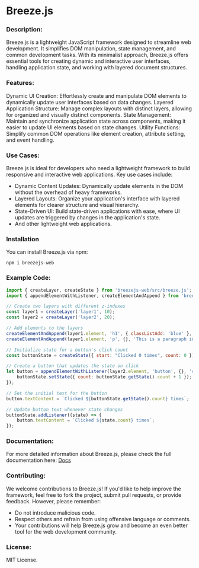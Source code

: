 # Breeze.js
### Description:
Breeze.js is a lightweight JavaScript framework designed to streamline web development. It simplifies DOM manipulation, state management, and common development tasks. With its minimalist approach, Breeze.js offers essential tools for creating dynamic and interactive user interfaces, handling application state, and working with layered document structures.

### Features:
Dynamic UI Creation: Effortlessly create and manipulate DOM elements to dynamically update user interfaces based on data changes.
Layered Application Structure: Manage complex layouts with distinct layers, allowing for organized and visually distinct components.
State Management: Maintain and synchronize application state across components, making it easier to update UI elements based on state changes.
Utility Functions: Simplify common DOM operations like element creation, attribute setting, and event handling.

### Use Cases:
Breeze.js is ideal for developers who need a lightweight framework to build responsive and interactive web applications. Key use cases include:

- Dynamic Content Updates: Dynamically update elements in the DOM without the overhead of heavy frameworks.
- Layered Layouts: Organize your application's interface with layered elements for clearer structure and visual hierarchy.
- State-Driven UI: Build state-driven applications with ease, where UI updates are triggered by changes in the application's state.
- And other lightweight web applications.

### Installation
You can install Breeze.js via npm:

```shell
npm i breezejs-web
```

### Example Code:
```javascript
import { createLayer, createState } from 'breezejs-web/src/breeze.js';
import { appendElementWithListener, createElementAndAppend } from 'breezejs-web/src/helpers.js';

// Create two layers with different z-indexes
const layer1 = createLayer('layer1', 10);
const layer2 = createLayer('layer2', 20);

// Add elements to the layers
createElementAndAppend(layer1.element, 'h1', { classListAdd: 'blue' }, 'Hello World in Layer');
createElementAndAppend(layer1.element, 'p', {}, 'This is a paragraph in layer 1.');

// Initialize state for a button's click count
const buttonState = createState({ start: "Clicked 0 times", count: 0 });

// Create a button that updates the state on click
let button = appendElementWithListener(layer2.element, 'button', {}, 'click', () => {
    buttonState.setState({ count: buttonState.getState().count + 1 });
});

// Set the initial text for the button
button.textContent = `Clicked ${buttonState.getState().count} times`;

// Update button text whenever state changes
buttonState.addListener((state) => {
    button.textContent = `Clicked ${state.count} times`;
});
```

### Documentation:
For more detailed information about Breeze.js, please check the full documentation here:
[Docs](https://github.com/aidngonz/Breeze.js/blob/main/Documentation.md)

### Contributing:
We welcome contributions to Breeze.js! If you'd like to help improve the framework, feel free to fork the project, submit pull requests, or provide feedback. However, please remember:

- Do not introduce malicious code.
- Respect others and refrain from using offensive language or comments.
- Your contributions will help Breeze.js grow and become an even better tool for the web development community.

### License:
MIT License.
